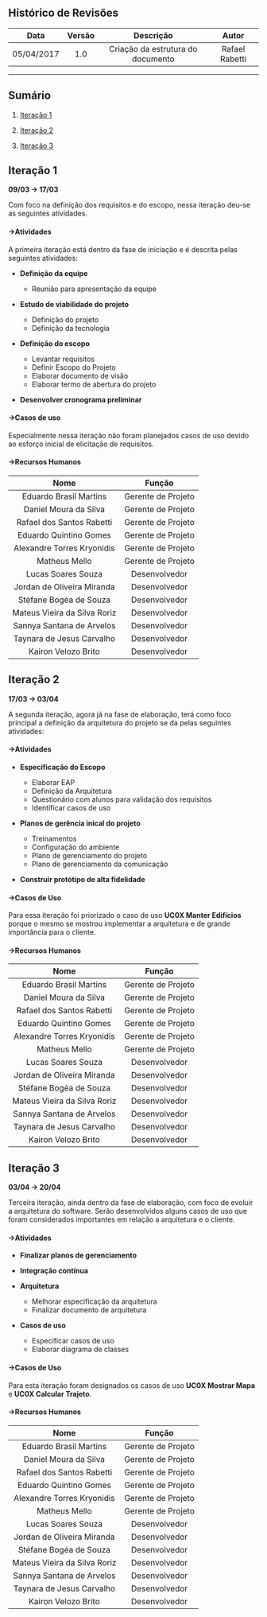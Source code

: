 ## Histórico de Revisões

| Data | Versão | Descrição | Autor |
|:----:|:------:|:---------:|:-----:|
|05/04/2017|1.0|Criação da estrutura do documento|Rafael Rabetti|

***

## Sumário

1. [Iteração 1](#1-iteração-1)

2. [Iteração 2](#2-iteração-2)

3. [Iteração 3](#3-iteração-3)

## Iteração 1

**09/03 -> 17/03** 

Com foco na definição dos requisitos e do escopo, nessa iteração deu-se as seguintes atividades.

#### ->Atividades

A primeira iteração está dentro da fase de iniciação e é descrita pelas seguintes atividades:

* **Definição da equipe**
   * Reunião para apresentação da equipe

* **Estudo de viabilidade do projeto**
   * Definição do projeto
   * Definição da tecnologia

* **Definição do escopo**
   * Levantar requisitos
   * Definir Escopo do Projeto
   * Elaborar documento de visão
   * Elaborar termo de abertura do projeto

* **Desenvolver cronograma preliminar**

#### ->Casos de uso

Especialmente nessa iteração não foram planejados casos de uso devido ao esforço inicial de elicitação de requisitos.

#### ->Recursos Humanos
| Nome | Função |
|:----:|:------:|
|Eduardo Brasil Martins|Gerente de Projeto|
|Daniel Moura da Silva|Gerente de Projeto|
|Rafael dos Santos Rabetti|Gerente de Projeto|
|Eduardo Quintino Gomes|Gerente de Projeto|
|Alexandre Torres Kryonidis|Gerente de Projeto|
|Matheus Mello|Gerente de Projeto|
|Lucas Soares Souza|Desenvolvedor|
|Jordan de Oliveira Miranda|Desenvolvedor|
|Stéfane Bogéa de Souza|Desenvolvedor|
|Mateus Vieira da Silva Roriz|Desenvolvedor|
|Sannya Santana de Arvelos|Desenvolvedor|
|Taynara de Jesus Carvalho|Desenvolvedor|
|Kairon	Velozo Brito|Desenvolvedor|

## Iteração 2

**17/03 -> 03/04**

A segunda iteração, agora já na fase de elaboração, terá como foco principal a definição da arquitetura do projeto se da pelas seguintes atividades:

#### ->Atividades

* **Especificação do Escopo**
   * Elaborar EAP
   * Definição da Arquitetura
   * Questionário com alunos para validação dos requisitos
   * Identificar casos de uso

* **Planos de gerência inical do projeto**
   * Treinamentos
   * Configuração do ambiente
   * Plano de gerenciamento do projeto
   * Plano de gerenciamento da comunicação

* **Construir protótipo de alta fidelidade**

#### ->Casos de Uso

Para essa iteração foi priorizado o caso de uso **UC0X Manter Edifícios** porque o mesmo se mostrou implementar a arquitetura e de grande importância para o cliente.

#### ->Recursos Humanos
| Nome | Função |
|:----:|:------:|
|Eduardo Brasil Martins|Gerente de Projeto|
|Daniel Moura da Silva|Gerente de Projeto|
|Rafael dos Santos Rabetti|Gerente de Projeto|
|Eduardo Quintino Gomes|Gerente de Projeto|
|Alexandre Torres Kryonidis|Gerente de Projeto|
|Matheus Mello|Gerente de Projeto|
|Lucas Soares Souza|Desenvolvedor|
|Jordan de Oliveira Miranda|Desenvolvedor|
|Stéfane Bogéa de Souza|Desenvolvedor|
|Mateus Vieira da Silva Roriz|Desenvolvedor|
|Sannya Santana de Arvelos|Desenvolvedor|
|Taynara de Jesus Carvalho|Desenvolvedor|
|Kairon	Velozo Brito|Desenvolvedor|

## Iteração 3

**03/04 -> 20/04**

Terceira iteração, ainda dentro da fase de elaboração, com foco de evoluir a arquitetura do software. Serão desenvolvidos alguns casos de uso que foram considerados importantes em relação a arquitetura e o cliente.

#### ->Atividades

* **Finalizar planos de gerenciamento**

* **Integração contínua**

* **Arquitetura**
   * Melhorar especificação da arquitetura
   * Finalizar documento de arquitetura

* **Casos de uso**
   * Especificar casos de uso
   * Elaborar diagrama de classes
   

#### ->Casos de Uso

Para esta iteração foram designados os casos de uso **UC0X Mostrar Mapa** e **UC0X Calcular Trajeto**.

#### ->Recursos Humanos
| Nome | Função |
|:----:|:------:|
|Eduardo Brasil Martins|Gerente de Projeto|
|Daniel Moura da Silva|Gerente de Projeto|
|Rafael dos Santos Rabetti|Gerente de Projeto|
|Eduardo Quintino Gomes|Gerente de Projeto|
|Alexandre Torres Kryonidis|Gerente de Projeto|
|Matheus Mello|Gerente de Projeto|
|Lucas Soares Souza|Desenvolvedor|
|Jordan de Oliveira Miranda|Desenvolvedor|
|Stéfane Bogéa de Souza|Desenvolvedor|
|Mateus Vieira da Silva Roriz|Desenvolvedor|
|Sannya Santana de Arvelos|Desenvolvedor|
|Taynara de Jesus Carvalho|Desenvolvedor|
|Kairon	Velozo Brito|Desenvolvedor|